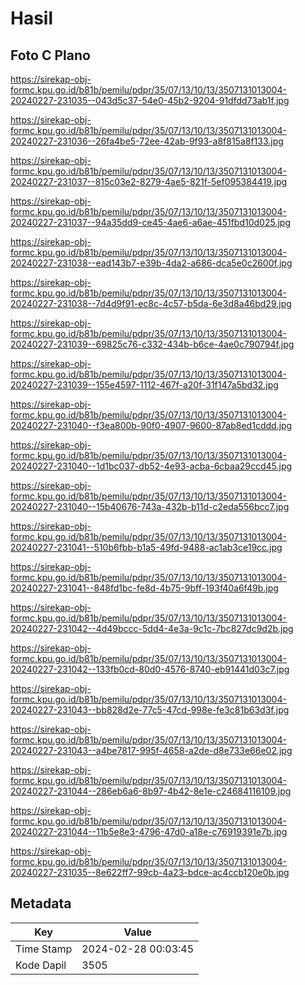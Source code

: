 # Hasil

## Foto C Plano

https://sirekap-obj-formc.kpu.go.id/b81b/pemilu/pdpr/35/07/13/10/13/3507131013004-20240227-231035--043d5c37-54e0-45b2-9204-91dfdd73ab1f.jpg

https://sirekap-obj-formc.kpu.go.id/b81b/pemilu/pdpr/35/07/13/10/13/3507131013004-20240227-231036--26fa4be5-72ee-42ab-9f93-a8f815a8f133.jpg

https://sirekap-obj-formc.kpu.go.id/b81b/pemilu/pdpr/35/07/13/10/13/3507131013004-20240227-231037--815c03e2-8279-4ae5-821f-5ef095384419.jpg

https://sirekap-obj-formc.kpu.go.id/b81b/pemilu/pdpr/35/07/13/10/13/3507131013004-20240227-231037--94a35dd9-ce45-4ae6-a6ae-451fbd10d025.jpg

https://sirekap-obj-formc.kpu.go.id/b81b/pemilu/pdpr/35/07/13/10/13/3507131013004-20240227-231038--ead143b7-e39b-4da2-a686-dca5e0c2600f.jpg

https://sirekap-obj-formc.kpu.go.id/b81b/pemilu/pdpr/35/07/13/10/13/3507131013004-20240227-231038--7d4d9f91-ec8c-4c57-b5da-6e3d8a46bd29.jpg

https://sirekap-obj-formc.kpu.go.id/b81b/pemilu/pdpr/35/07/13/10/13/3507131013004-20240227-231039--69825c76-c332-434b-b6ce-4ae0c790794f.jpg

https://sirekap-obj-formc.kpu.go.id/b81b/pemilu/pdpr/35/07/13/10/13/3507131013004-20240227-231039--155e4597-1112-467f-a20f-31f147a5bd32.jpg

https://sirekap-obj-formc.kpu.go.id/b81b/pemilu/pdpr/35/07/13/10/13/3507131013004-20240227-231040--f3ea800b-90f0-4907-9600-87ab8ed1cddd.jpg

https://sirekap-obj-formc.kpu.go.id/b81b/pemilu/pdpr/35/07/13/10/13/3507131013004-20240227-231040--1d1bc037-db52-4e93-acba-6cbaa29ccd45.jpg

https://sirekap-obj-formc.kpu.go.id/b81b/pemilu/pdpr/35/07/13/10/13/3507131013004-20240227-231040--15b40676-743a-432b-b11d-c2eda556bcc7.jpg

https://sirekap-obj-formc.kpu.go.id/b81b/pemilu/pdpr/35/07/13/10/13/3507131013004-20240227-231041--510b6fbb-b1a5-49fd-9488-ac1ab3ce19cc.jpg

https://sirekap-obj-formc.kpu.go.id/b81b/pemilu/pdpr/35/07/13/10/13/3507131013004-20240227-231041--848fd1bc-fe8d-4b75-9bff-193f40a6f49b.jpg

https://sirekap-obj-formc.kpu.go.id/b81b/pemilu/pdpr/35/07/13/10/13/3507131013004-20240227-231042--4d49bccc-5dd4-4e3a-9c1c-7bc827dc9d2b.jpg

https://sirekap-obj-formc.kpu.go.id/b81b/pemilu/pdpr/35/07/13/10/13/3507131013004-20240227-231042--133fb0cd-80d0-4576-8740-eb91441d03c7.jpg

https://sirekap-obj-formc.kpu.go.id/b81b/pemilu/pdpr/35/07/13/10/13/3507131013004-20240227-231043--bb828d2e-77c5-47cd-998e-fe3c81b63d3f.jpg

https://sirekap-obj-formc.kpu.go.id/b81b/pemilu/pdpr/35/07/13/10/13/3507131013004-20240227-231043--a4be7817-995f-4658-a2de-d8e733e66e02.jpg

https://sirekap-obj-formc.kpu.go.id/b81b/pemilu/pdpr/35/07/13/10/13/3507131013004-20240227-231044--286eb6a6-8b97-4b42-8e1e-c24684116109.jpg

https://sirekap-obj-formc.kpu.go.id/b81b/pemilu/pdpr/35/07/13/10/13/3507131013004-20240227-231044--11b5e8e3-4796-47d0-a18e-c76919391e7b.jpg

https://sirekap-obj-formc.kpu.go.id/b81b/pemilu/pdpr/35/07/13/10/13/3507131013004-20240227-231035--8e622ff7-99cb-4a23-bdce-ac4ccb120e0b.jpg


## Metadata

| Key        | Value               |
| ---------- | ------------------- |
| Time Stamp | 2024-02-28 00:03:45 |
| Kode Dapil | 3505                |



